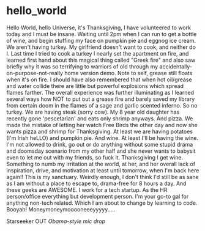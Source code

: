 # hello_world

Hello World, hello Universe, it's Thanksgiving, I have volunteered to work today and I must be insane. Waiting until 2pm when I can run to get a bottle of wine, and begin stuffing my face on pumpkin pie and eggnog ice cream. We aren't having turkey. My girlfriend doesn't want to cook, and neither do I. Last time I tried to cook a turkey I nearly set the apartment on fire, and learned first hand about this magical thing called "Greek fire" and also saw briefly why it was so terrifying to warriors of old through my accidentally-on-purpose-not-really home version demo. Note to self, grease still floats when it's on fire. I should have also remembered that when hot oil/grease and water collide there are little but powerful explosions which spread flames farther. The overall experience was further illuminating as I learned several ways how NOT to put out a grease fire and barely saved my library from certain doom in the flames of a sage and garlic scented inferno. So no turkey. We are having steak (sorry cow). My 8 year old daughter has recently gone 'pescetarian' and eats only shrimp anyways. And pizza. We made the mistake of letting her watch Free Birds the other day and now she wants pizza and shrimp for Thanksgiving. At least we are having potatoes (I'm Irish heLLO) and pumpkin pie. And wine. At least I'll be having the wine. I'm not allowed to drink, go out or do anything without some stupid drama and doomsday scenario from my other half and she never wants to babysit even to let me out with my friends, so fuck it. Thanksgiving I get wine. Something to numb my irritation at the world, at her, and her overall lack of inspiration, drive, and motivation at least until tomorrow, when I'm back here again!! This is my sanctuary. Weirdly enough, I don't think I'd still be as sane as I am without a place to escape to, drama-free for 8 hours a day. And these geeks are AWESOME. I work for a tech startup. As the HR person/office everything but development person. I'm your go-to gal for anything non-tech related. Which I am about to change by learning to code. Booyah! Moneymoneymooooneeeyyyyy.....

Starseeker OUT *Obama-style mic drop*
